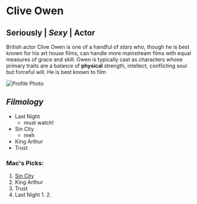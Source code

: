 # Clive Owen
## Seriously | *Sexy* | Actor

British actor Clive Owen is one of a handful of *stars* who, though he is best known for his art house films, can handle more mainstream films with equal measures of grace and skill. Owen is typically cast as characters whose primary traits are a balance of **physical** strength, intellect, conflicting soul but forceful will. He is best known to film

![Profile Photo](https://images-na.ssl-images-amazon.com/images/M/MV5BMjA4MzAyOTc5Ml5BMl5BanBnXkFtZTcwOTQ5NzEzMg@@._V1_.jpg])

## *Filmology* 
* Last Night
	* must watch! 
* Sin City 
	* meh
* King Arthur
* Trust

### **Mac's Picks:**
1. [Sin City](http://www.imdb.com/title/tt0401792/?ref_=nm_flmg_act_29)
1. King Arthur 
1. Trust
1. Last Night
	1.
	2.
